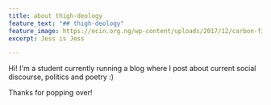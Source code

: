 ```yaml
---
title: about thigh-deology
feature_text: "## thigh-deology"
feature_image: https://ecin.org.ng/wp-content/uploads/2017/12/carbon-filament-bulb-design-e1478632461179-Recovered.jpg
excerpt: Jess is Jess

---
```

Hi! I'm a student currently running a blog where I post about current social discourse, politics and poetry :)

Thanks for popping over!